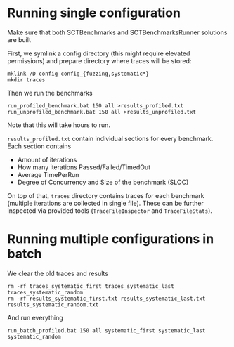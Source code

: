 # Running single configuration
Make sure that both SCTBenchmarks and SCTBenchmarksRunner solutions are built

First, we symlink a config directory (this might require elevated permissions) and prepare directory where traces will be stored:

    mklink /D config config_{fuzzing,systematic*}
    mkdir traces

Then we run the benchmarks

    run_profiled_benchmark.bat 150 all >results_profiled.txt
    run_unprofiled_benchmark.bat 150 all >results_unprofiled.txt

Note that this will take hours to run.

`results_profiled.txt` contain individual sections for every benchmark. Each section contains

- Amount of iterations
- How many iterations Passed/Failed/TimedOut
- Average TimePerRun
- Degree of Concurrency and Size of the benchmark (SLOC)

On top of that, `traces` directory contains traces for each benchmark (multiple iterations are collected in single file). These can be further inspected via provided tools (`TraceFileInspector` and `TraceFileStats`).

# Running multiple configurations in batch
We clear the old traces and results

    rm -rf traces_systematic_first traces_systematic_last traces_systematic_random
    rm -rf results_systematic_first.txt results_systematic_last.txt results_systematic_random.txt

And run everything

    run_batch_profiled.bat 150 all systematic_first systematic_last systematic_random
